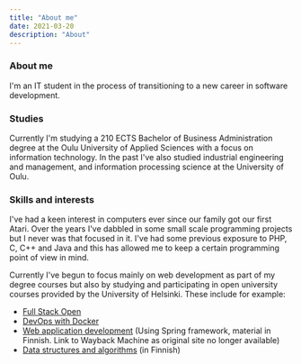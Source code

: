 ```yaml
---
title: "About me"
date: 2021-03-20
description: "About"
---
```


### About me

I'm an IT student in the process of transitioning to a new career in software development.

### Studies

Currently I'm studying a 210 ECTS Bachelor of Business Administration degree at the Oulu University of Applied Sciences with a focus on information technology. In the past I've also studied industrial engineering and management, and information processing science at the University of Oulu.

### Skills and interests

I've had a keen interest in computers ever since our family got our first Atari. Over the years I've dabbled in some small scale programming projects but I never was that focused in it. I've had some previous exposure to PHP, C, C++ and Java and this has allowed me to keep a certain programming point of view in mind.

Currently I've begun to focus mainly on web development as part of my degree courses but also by studying and participating in open university courses provided by the University of Helsinki. These include for example:

* [Full Stack Open](https://fullstackopen.com/)
* [DevOps with Docker](https://devopswithdocker.com/)
* [Web application development](https://web.archive.org/web/20210525025139/https://web-palvelinohjelmointi-20.mooc.fi/) (Using Spring framework, material in Finnish. Link to Wayback Machine as original site no longer available)
* [Data structures and algorithms](https://tira.mooc.fi/syksy-2020/) (in Finnish)

